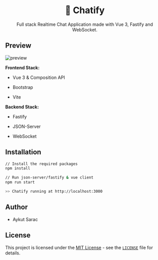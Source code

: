 <div align="center">
<h1>💬 Chatify</h1>
</div>

<div align="center">Full stack Realtime Chat Application made with Vue 3, Fastify and WebSocket.</div>

## Preview

![preview](https://i.ibb.co/RybqXnF/localhost-3000.png)

**Frontend Stack:**

- Vue 3 & Composition API

- Bootstrap

- Vite

**Backend Stack:**

- Fastify

- JSON-Server

- WebSocket

## Installation

```bash
// Install the required packages
npm install

// Run json-server/fastify & vue client
npm run start

>> Chatify running at http://localhost:3000
```

## Author

- Aykut Sarac

## License

This project is licensed under the [MIT License](https://opensource.org/licenses/MIT) - see the [`LICENSE`](LICENSE) file for details.

